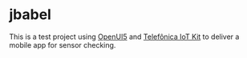 jbabel
======
This is a test project using [OpenUI5](sap.github.io/openui5/) and [Telefônica IoT Kit](http://iot.telefonicabeta.com/) to deliver a mobile app for sensor checking.